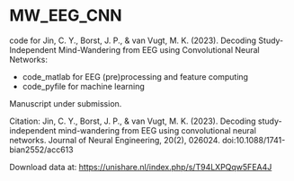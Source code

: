 # MW_EEG_CNN
code for Jin, C. Y., Borst, J. P., & van Vugt, M. K. (2023). Decoding Study-Independent Mind-Wandering from EEG using Convolutional Neural Networks:
 - code_matlab for EEG (pre)processing and feature computing
 - code_pyfile for machine learning 

Manuscript under submission.

Citation:
Jin, C. Y., Borst, J. P., & van Vugt, M. K. (2023). Decoding study-independent mind-wandering from EEG using convolutional neural networks. Journal of Neural Engineering, 20(2), 026024. doi:10.1088/1741-bian2552/acc613

Download data at:
https://unishare.nl/index.php/s/T94LXPQqw5FEA4J

